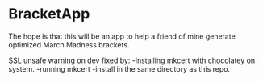 # BracketApp

The hope is that this will be an app to help a friend of mine generate optimized March Madness brackets. 

SSL unsafe warning on dev fixed by:
-installing mkcert with chocolatey on system. 
-running mkcert -install in the same directory as this repo.